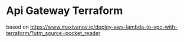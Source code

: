 # Api Gateway Terraform

 based on https://www.maxivanov.io/deploy-aws-lambda-to-vpc-with-terraform/?utm_source=pocket_reader
